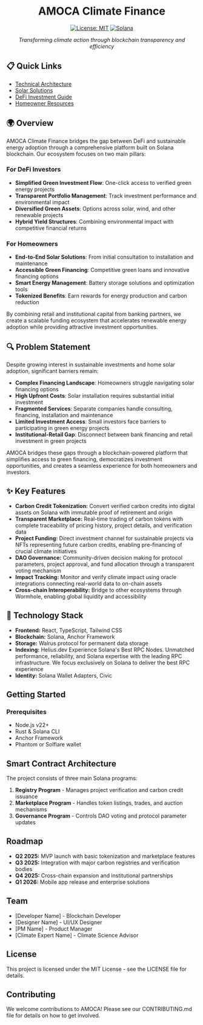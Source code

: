 <!-- AMOCA Climate Finance Dapp for Solana Breakout 2025 -->

<div align="center">

# AMOCA Climate Finance

  [![License: MIT](https://img.shields.io/badge/License-MIT-yellow.svg)](https://opensource.org/licenses/MIT)
  [![Solana](https://img.shields.io/badge/Solana-Ecosystem-9945FF.svg)](https://solana.com/)

  *Transforming climate action through blockchain transparency and efficiency*
</div>

## 📋 Quick Links

- [Technical Architecture](./ARCHITECTURE.md)
- [Solar Solutions](./SOLAR_SOLUTIONS.md)
- [DeFi Investment Guide](./INVESTMENT_GUIDE.md)
- [Homeowner Resources](./HOMEOWNER_RESOURCES.md)

## 🌍 Overview

AMOCA Climate Finance bridges the gap between DeFi and sustainable energy adoption through a comprehensive platform built on Solana blockchain. Our ecosystem focuses on two main pillars:

### For DeFi Investors

- **Simplified Green Investment Flow**: One-click access to verified green energy projects
- **Transparent Portfolio Management**: Track investment performance and environmental impact
- **Diversified Green Assets**: Options across solar, wind, and other renewable projects
- **Hybrid Yield Structures**: Combining environmental impact with competitive financial returns

### For Homeowners

- **End-to-End Solar Solutions**: From initial consultation to installation and maintenance
- **Accessible Green Financing**: Competitive green loans and innovative financing options
- **Smart Energy Management**: Battery storage solutions and optimization tools
- **Tokenized Benefits**: Earn rewards for energy production and carbon reduction

By combining retail and institutional capital from banking partners, we create a scalable funding ecosystem that accelerates renewable energy adoption while providing attractive investment opportunities.

## 🔍 Problem Statement

Despite growing interest in sustainable investments and home solar adoption, significant barriers remain:

- **Complex Financing Landscape**: Homeowners struggle navigating solar financing options
- **High Upfront Costs**: Solar installation requires substantial initial investment
- **Fragmented Services**: Separate companies handle consulting, financing, installation and maintenance
- **Limited Investment Access**: Small investors face barriers to participating in green energy projects
- **Institutional-Retail Gap**: Disconnect between bank financing and retail investment in green projects

AMOCA bridges these gaps through a blockchain-powered platform that simplifies access to green financing, democratizes investment opportunities, and creates a seamless experience for both homeowners and investors.

## ✨ Key Features

- **Carbon Credit Tokenization:** Convert verified carbon credits into digital assets on Solana with immutable proof of retirement and origin
- **Transparent Marketplace:** Real-time trading of carbon tokens with complete traceability of pricing history, project details, and verification data
- **Project Funding:** Direct investment channel for sustainable projects via NFTs representing future carbon credits, enabling pre-financing of crucial climate initiatives
- **DAO Governance:** Community-driven decision making for protocol parameters, project approval, and fund allocation through a transparent voting mechanism
- **Impact Tracking:** Monitor and verify climate impact using oracle integrations connecting real-world data to on-chain assets
- **Cross-chain Interoperability:** Bridge to other ecosystems through Wormhole, enabling global liquidity and accessibility

## 🚀 Technology Stack

- **Frontend:** React, TypeScript, Tailwind CSS
- **Blockchain:** Solana, Anchor Framework
- **Storage:** Walrus protocol for permanent data storage
- **Indexing:** Helius.dev Experience Solana's Best RPC Nodes.
Unmatched performance, reliability, and Solana expertise with the leading RPC infrastructure. We focus exclusively on Solana to deliver the best RPC experience
- **Identity:** Solana Wallet Adapters, Civic

## Getting Started

### Prerequisites

- Node.js v22+
- Rust & Solana CLI
- Anchor Framework
- Phantom or Solflare wallet

## Smart Contract Architecture

The project consists of three main Solana programs:

1. **Registry Program** - Manages project verification and carbon credit issuance
2. **Marketplace Program** - Handles token listings, trades, and auction mechanisms
3. **Governance Program** - Controls DAO voting and protocol parameter updates

## Roadmap

- **Q2 2025:** MVP launch with basic tokenization and marketplace features
- **Q3 2025:** Integration with major carbon registries and verification bodies
- **Q4 2025:** Cross-chain expansion and institutional partnerships
- **Q1 2026:** Mobile app release and enterprise solutions

## Team

- [Developer Name] - Blockchain Developer
- [Designer Name] - UI/UX Designer
- [PM Name] - Product Manager
- [Climate Expert Name] - Climate Science Advisor

## License

This project is licensed under the MIT License - see the LICENSE file for details.

## Contributing

We welcome contributions to AMOCA! Please see our CONTRIBUTING.md file for details on how to get involved.
